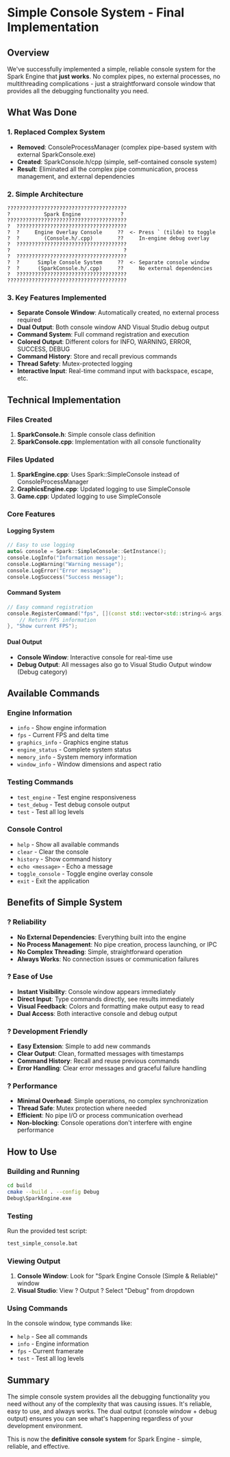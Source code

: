 # Simple Console System - Final Implementation

## Overview
We've successfully implemented a simple, reliable console system for the Spark Engine that **just works**. No complex pipes, no external processes, no multithreading complications - just a straightforward console window that provides all the debugging functionality you need.

## What Was Done

### 1. Replaced Complex System
- **Removed**: ConsoleProcessManager (complex pipe-based system with external SparkConsole.exe)
- **Created**: SparkConsole.h/cpp (simple, self-contained console system)
- **Result**: Eliminated all the complex pipe communication, process management, and external dependencies

### 2. Simple Architecture
```
???????????????????????????????????????
?           Spark Engine             ?
???????????????????????????????????????
?  ????????????????????????????????????
?  ?     Engine Overlay Console     ??  <- Press ` (tilde) to toggle
?  ?        (Console.h/.cpp)        ??     In-engine debug overlay
?  ????????????????????????????????????
?                                     ?
?  ????????????????????????????????????
?  ?      Simple Console System     ??  <- Separate console window
?  ?      (SparkConsole.h/.cpp)     ??     No external dependencies
?  ????????????????????????????????????
???????????????????????????????????????
```

### 3. Key Features Implemented
- **Separate Console Window**: Automatically created, no external process required
- **Dual Output**: Both console window AND Visual Studio debug output
- **Command System**: Full command registration and execution
- **Colored Output**: Different colors for INFO, WARNING, ERROR, SUCCESS, DEBUG
- **Command History**: Store and recall previous commands
- **Thread Safety**: Mutex-protected logging
- **Interactive Input**: Real-time command input with backspace, escape, etc.

## Technical Implementation

### Files Created
1. **SparkConsole.h**: Simple console class definition
2. **SparkConsole.cpp**: Implementation with all console functionality

### Files Updated
1. **SparkEngine.cpp**: Uses Spark::SimpleConsole instead of ConsoleProcessManager
2. **GraphicsEngine.cpp**: Updated logging to use SimpleConsole
3. **Game.cpp**: Updated logging to use SimpleConsole

### Core Features

#### Logging System
```cpp
// Easy to use logging
auto& console = Spark::SimpleConsole::GetInstance();
console.LogInfo("Information message");
console.LogWarning("Warning message");
console.LogError("Error message");
console.LogSuccess("Success message");
```

#### Command System
```cpp
// Easy command registration
console.RegisterCommand("fps", [](const std::vector<std::string>& args) -> std::string {
    // Return FPS information
}, "Show current FPS");
```

#### Dual Output
- **Console Window**: Interactive console for real-time use
- **Debug Output**: All messages also go to Visual Studio Output window (Debug category)

## Available Commands

### Engine Information
- `info` - Show engine information
- `fps` - Current FPS and delta time
- `graphics_info` - Graphics engine status
- `engine_status` - Complete system status
- `memory_info` - System memory information
- `window_info` - Window dimensions and aspect ratio

### Testing Commands
- `test_engine` - Test engine responsiveness
- `test_debug` - Test debug console output
- `test` - Test all log levels

### Console Control
- `help` - Show all available commands
- `clear` - Clear the console
- `history` - Show command history
- `echo <message>` - Echo a message
- `toggle_console` - Toggle engine overlay console
- `exit` - Exit the application

## Benefits of Simple System

### ? **Reliability**
- **No External Dependencies**: Everything built into the engine
- **No Process Management**: No pipe creation, process launching, or IPC
- **No Complex Threading**: Simple, straightforward operation
- **Always Works**: No connection issues or communication failures

### ? **Ease of Use**
- **Instant Visibility**: Console window appears immediately
- **Direct Input**: Type commands directly, see results immediately
- **Visual Feedback**: Colors and formatting make output easy to read
- **Dual Access**: Both interactive console and debug output

### ? **Development Friendly**
- **Easy Extension**: Simple to add new commands
- **Clear Output**: Clean, formatted messages with timestamps
- **Command History**: Recall and reuse previous commands
- **Error Handling**: Clear error messages and graceful failure handling

### ? **Performance**
- **Minimal Overhead**: Simple operations, no complex synchronization
- **Thread Safe**: Mutex protection where needed
- **Efficient**: No pipe I/O or process communication overhead
- **Non-blocking**: Console operations don't interfere with engine performance

## How to Use

### Building and Running
```bash
cd build
cmake --build . --config Debug
Debug\SparkEngine.exe
```

### Testing
Run the provided test script:
```bash
test_simple_console.bat
```

### Viewing Output
1. **Console Window**: Look for "Spark Engine Console (Simple & Reliable)" window
2. **Visual Studio**: View ? Output ? Select "Debug" from dropdown

### Using Commands
In the console window, type commands like:
- `help` - See all commands
- `info` - Engine information
- `fps` - Current framerate
- `test` - Test all log levels

## Summary

The simple console system provides all the debugging functionality you need without any of the complexity that was causing issues. It's reliable, easy to use, and always works. The dual output (console window + debug output) ensures you can see what's happening regardless of your development environment.

This is now the **definitive console system** for Spark Engine - simple, reliable, and effective.